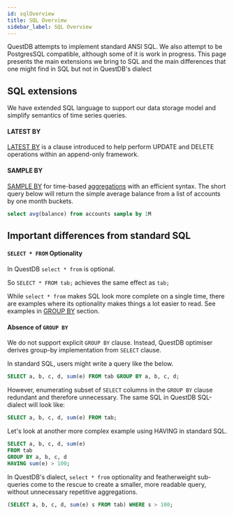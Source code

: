 ```yaml
---
id: sqlOverview
title: SQL Overview
sidebar_label: SQL Overview
---
```



QuestDB attempts to implement standard ANSI SQL. We also attempt to be PostgresSQL compatible, although some of it is work in progress. 
This page presents the main extensions we bring to SQL and the main differences that one might find in SQL but not in QuestDB's dialect

## SQL extensions

We have extended SQL language to support our data storage model and simplify semantics of time series queries.

#### LATEST BY
[LATEST BY](crudOperations.md) is a clause introduced to help perform UPDATE and DELETE operations within an append-only framework.

#### SAMPLE BY
[SAMPLE BY](sqlSELECT.md#sample-by) for time-based [aggregations](functionsAggregation.md) with an efficient syntax.
The short query below will return the simple average balance from a list of accounts by one month buckets.
```sql
select avg(balance) from accounts sample by 1M
```

## Important differences from standard SQL

#### `SELECT * FROM` Optionality

In QuestDB `select * from` is optional.

So `SELECT * FROM tab;` achieves the same effect as `tab;`

While `select * from` makes SQL look more complete on a single time, there are examples where its optionality makes things a lot easier to read. See examples in [GROUP BY](#absence-of-group-by) section.

#### Absence of `GROUP BY`

We do not support explicit `GROUP BY` clause. Instead, QuestDB optimiser derives group-by implementation from `SELECT` clause. 

In standard SQL, users might write a query like the below.
```sql
SELECT a, b, c, d, sum(e) FROM tab GROUP BY a, b, c, d;
```

However, enumerating subset of `SELECT` columns in the `GROUP BY` clause redundant and therefore unnecessary. 
The same SQL in QuestDB SQL-dialect will look like:

```sql
SELECT a, b, c, d, sum(e) FROM tab;
```

Let's look at another more complex example using HAVING in standard SQL.
```sql
SELECT a, b, c, d, sum(e) 
FROM tab 
GROUP BY a, b, c, d 
HAVING sum(e) > 100;
```
In QuestDB's dialect, `select * from` optionality and featherweight sub-queries come to the rescue to create a 
smaller, more readable query, without unnecessary repetitive aggregations.
```sql
(SELECT a, b, c, d, sum(e) s FROM tab) WHERE s > 100;
```


